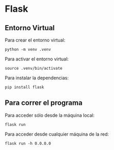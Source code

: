 # Flask

## Entorno Virtual

Para crear el entorno virtual:

```
python -m venv .venv
```
Para activar el entorno virtual:

```
source .venv/bin/activate
```
Para instalar la dependencias:

```
pip install flask
```

## Para correr el programa

Para acceder sólo desde la máquina local:
```
flask run
```

Para acceder desde cualquier máquina de la red:
```
flask run -h 0.0.0.0
```